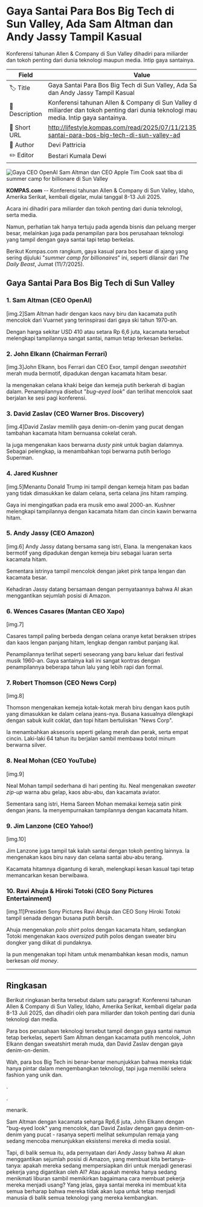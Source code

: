 # Gaya Santai Para Bos Big Tech di Sun Valley, Ada Sam Altman dan Andy Jassy Tampil Kasual

Konferensi tahunan Allen & Company di Sun Valley dihadiri para miliarder dan tokoh penting dari dunia teknologi maupun media. Intip gaya santainya.

| Field         | Value                                                       |
|---------------|-------------------------------------------------------------|
| 🏷️ Title       | Gaya Santai Para Bos Big Tech di Sun Valley, Ada Sam Altman dan Andy Jassy Tampil Kasual |
| 📝 Description | Konferensi tahunan Allen & Company di Sun Valley dihadiri para miliarder dan tokoh penting dari dunia teknologi maupun media. Intip gaya santainya. |
| 🔗 Short URL   | http://lifestyle.kompas.com/read/2025/07/11/213500420/gaya-santai-para-bos-big-tech-di-sun-valley-ad |
| 👤 Author      | Devi Pattricia |
| ✏️ Editor      | Bestari Kumala Dewi |

![Gaya CEO OpenAI Sam Altman dan CEO Apple Tim Cook saat tiba di summer camp for billionare di Sun Valley](https://asset.kompas.com/crops/yGyBA9zRGZSyheFC_R4-RSpTXVE=/29x0:767x492/750x500/data/photo/2025/07/11/6870f18e32226.jpg)

**KOMPAS.com** -- Konferensi tahunan Allen & Company di Sun Valley, Idaho, Amerika Serikat, kembali digelar, mulai tanggal 8-13 Juli 2025.

Acara ini dihadiri para miliarder dan tokoh penting dari dunia teknologi, serta media. 

Namun, perhatian tak hanya tertuju pada agenda bisnis dan peluang merger besar, melainkan juga pada penampilan para bos perusahaan teknologi yang tampil dengan gaya santai tapi tetap berkelas.

Berikut Kompas.com rangkum, gaya kasual para bos besar di ajang yang sering dijuluki "*summer camp for billionaires*" ini, seperti dilansir dari *The Daily Beast*, Jumat (11/7/2025).

## Gaya Santai Para Bos Big Tech di Sun Valley

### 1. Sam Altman (CEO OpenAI) 

\[img.2\]Sam Altman hadir dengan kaos navy biru dan kacamata putih mencolok dari Vuarnet yang terinspirasi dari gaya ski tahun 1970-an. 

Dengan harga sekitar USD 410 atau setara Rp 6,6 juta, kacamata tersebut melengkapi tampilannya sangat santai, namun tetap terkesan berkelas.

### 2. John Elkann (Chairman Ferrari)

\[img.3\]John Elkann, bos Ferrari dan CEO Exor, tampil dengan *sweatshirt* merah muda bermotif, dipadukan dengan kacamata hitam besar. 

Ia mengenakan celana khaki beige dan kemeja putih berkerah di bagian dalam. Penampilannya disebut "*bug-eyed look*" dan terlihat mencolok saat berjalan ke sesi pagi konferensi.

### 3. David Zaslav (CEO Warner Bros. Discovery)

\[img.4\]David Zaslav memilih gaya denim-on-denim yang pucat dengan tambahan kacamata hitam bernuansa cokelat cerah. 

Ia juga mengenakan kaos berwarna *dusty pink* untuk bagian dalamnya. Sebagai pelengkap, ia menambahkan topi berwarna putih berlogo Superman.

### 4. Jared Kushner

\[img.5\]Menantu Donald Trump ini tampil dengan kemeja hitam pas badan yang tidak dimasukkan ke dalam celana, serta celana jins hitam ramping. 

Gaya ini mengingatkan pada era musik emo awal 2000-an. Kushner melengkapi tampilannya dengan kacamata hitam dan cincin kawin berwarna hitam.

### 5. Andy Jassy (CEO Amazon)

\[img.6\] Andy Jassy datang bersama sang istri, Elana. Ia mengenakan kaos bermotif yang dipadukan dengan kemeja biru sebagai luaran serta kacamata hitam. 

Sementara istrinya tampil mencolok dengan jaket pink tanpa lengan dan kacamata besar.

Kehadiran Jassy datang bersamaan dengan pernyataannya bahwa AI akan menggantikan sejumlah posisi di Amazon.

### 6. Wences Casares (Mantan CEO Xapo)

\[img.7\]

Casares tampil paling berbeda dengan celana oranye ketat beraksen stripes dan kaos lengan panjang hitam, lengkap dengan rambut panjang ikal.

Penampilannya terlihat seperti seseorang yang baru keluar dari festival musik 1960-an. Gaya santainya kali ini sangat kontras dengan penampilannya beberapa tahun lalu yang lebih rapi dan formal.

### 7. Robert Thomson (CEO News Corp)

\[img.8\]

Thomson mengenakan kemeja kotak-kotak merah biru dengan kaos putih yang dimasukkan ke dalam celana jeans-nya. Busana kasualnya dilengkapi dengan sabuk kulit coklat, dan topi hitam bertuliskan "News Corp". 

Ia menambahkan aksesoris seperti gelang merah dan perak, serta empat cincin. Laki-laki 64 tahun itu berjalan sambil membawa botol minum berwarna silver.

### 8. Neal Mohan (CEO YouTube)

\[img.9\]

Neal Mohan tampil sederhana di hari penting itu. Neal mengenakan *sweater zip-up* warna abu gelap, kaos abu-abu, dan kacamata aviator. 

Sementara sang istri, Hema Sareen Mohan memakai kemeja satin pink dengan jeans. Ia menyempurnakan tampilannya dengan kacamata hitam.

### 9. Jim Lanzone (CEO Yahoo!)

\[img.10\]

Jim Lanzone juga tampil tak kalah santai dengan tokoh penting lainnya. Ia mengenakan kaos biru navy dan celana santai abu-abu terang. 

Kacamata hitamnya digantung di kerah, melengkapi kesan kasual tapi tetap memancarkan kesan berwibawa.

### 10. Ravi Ahuja & Hiroki Totoki (CEO Sony Pictures Entertainment)

\[img.11\]Presiden Sony Pictures Ravi Ahuja dan CEO Sony Hiroki Totoki tampil senada dengan busana putih bersih.  

Ahuja mengenakan *polo shirt* polos dengan kacamata hitam, sedangkan Totoki mengenakan kaos *oversized* putih polos dengan sweater biru dongker yang diikat di pundaknya. 

Ia pun mengenakan topi hitam untuk menambahkan kesan modis, namun berkesan *old money*.

---
## Ringkasan

Berikut ringkasan berita tersebut dalam satu paragraf: Konferensi tahunan Allen & Company di Sun Valley, Idaho, Amerika Serikat, kembali digelar pada 8-13 Juli 2025, dan dihadiri oleh para miliarder dan tokoh penting dari dunia teknologi dan media.

 Para bos perusahaan teknologi tersebut tampil dengan gaya santai namun tetap berkelas, seperti Sam Altman dengan kacamata putih mencolok, John Elkann dengan sweatshirt merah muda, dan David Zaslav dengan gaya denim-on-denim.



Wah, para bos Big Tech ini benar-benar menunjukkan bahwa mereka tidak hanya pintar dalam mengembangkan teknologi, tapi juga memiliki selera fashion yang unik dan.

.

.

 menarik.

 Sam Altman dengan kacamata seharga Rp6,6 juta, John Elkann dengan "bug-eyed look" yang mencolok, dan David Zaslav dengan gaya denim-on-denim yang pucat - rasanya seperti melihat sekumpulan remaja yang sedang mencoba menunjukkan eksistensi mereka di media sosial.

 Tapi, di balik semua itu, ada pernyataan dari Andy Jassy bahwa AI akan menggantikan sejumlah posisi di Amazon, yang membuat kita bertanya-tanya: apakah mereka sedang mempersiapkan diri untuk menjadi generasi pekerja yang digantikan oleh AI? Atau apakah mereka hanya sedang menikmati liburan sambil memikirkan bagaimana cara membuat pekerja mereka menjadi usang? Yang jelas, gaya santai mereka ini membuat kita semua berharap bahwa mereka tidak akan lupa untuk tetap menjadi manusia di balik semua teknologi yang mereka kembangkan.
